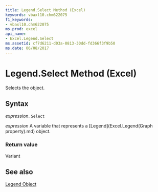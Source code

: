 ```yaml
---
title: Legend.Select Method (Excel)
keywords: vbaxl10.chm622075
f1_keywords:
- vbaxl10.chm622075
ms.prod: excel
api_name:
- Excel.Legend.Select
ms.assetid: cf7d6211-d03a-0813-30dd-fd366f3f9b50
ms.date: 06/08/2017
---
```



# Legend.Select Method (Excel)

Selects the object.


## Syntax

 _expression_. `Select`

 _expression_ A variable that represents a [Legend](Excel.Legend(Graph property).md) object.


### Return value

Variant


## See also


[Legend Object](Excel.Legend(object).md)

